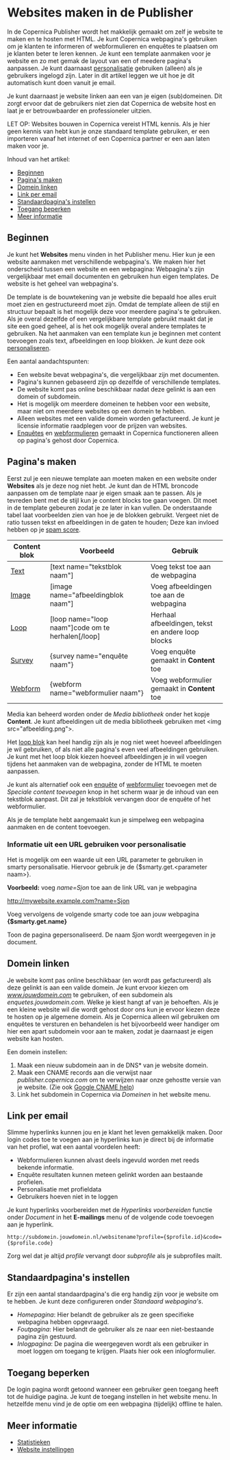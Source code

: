# Websites maken in de Publisher

In de Copernica Publisher wordt het makkelijk gemaakt om zelf je website te 
maken en te hosten met HTML. Je kunt Copernica webpagina's gebruiken om je 
klanten te informeren of webformulieren en enquêtes te plaatsen om je 
klanten beter te leren kennen. Je kunt een template aanmaken 
voor je website en zo met gemak de layout van een of meedere pagina's aanpassen. 
Je kunt daarnaast [personalisatie](./emailings-publisher-personalization) gebruiken (alleen) als 
je gebruikers ingelogd zijn. Later in dit artikel leggen we uit hoe je dit 
automatisch kunt doen vanuit je email.

Je kunt daarnaast je website linken aan een van je eigen (sub)domeinen. 
Dit zorgt ervoor dat de gebruikers niet zien dat Copernica de website host 
en laat je er betrouwbaarder en professioneler uitzien.

LET OP: Websites bouwen in Copernica vereist HTML kennis. Als je hier geen 
kennis van hebt kun je onze standaard template gebruiken, er een importeren 
vanaf het internet of een Copernica partner er een aan laten maken voor je.

Inhoud van het artikel:

* [Beginnen](./websites#beginnen)
* [Pagina's maken](./websites#paginas-maken)
* [Domein linken](./websites#domein-linken)
* [Link per email](./websites#link-per-email)
* [Standaardpagina's instellen](./websites#standaardpagina's-instellen)
* [Toegang beperken](./websites#toegang-beperken)
* [Meer informatie](./websites#meer-informatie)

## Beginnen

Je kunt het **Websites** menu vinden in het Publisher menu. Hier kun je een 
website aanmaken met verschillende webpagina's. We maken hier het onderscheid 
tussen een website en een webpagina: Webpagina's zijn vergelijkbaar met 
email documenten en gebruiken hun eigen templates. De website is het geheel 
van webpagina's.

De template is de bouwtekening van je website die bepaald hoe alles eruit 
moet zien en gestructureerd moet zijn. Omdat de template alleen de stijl 
en structuur bepaalt is het mogelijk deze voor meerdere pagina's te gebruiken. 
Als je overal dezelfde of een vergelijkbare template gebruikt maakt dat je 
site een goed geheel, al is het ook mogelijk overal andere templates te 
gebruiken. Na het aanmaken van een template kun je beginnen met content toevoegen 
zoals text, afbeeldingen en loop blokken. Je kunt deze ook [personaliseren](./emailings-publisher-personalization).

Een aantal aandachtspunten:
* Een website bevat webpagina's, die vergelijkbaar zijn met documenten.
* Pagina's kunnen gebaseerd zijn op dezelfde of verschillende templates.
* De website komt pas online beschikbaar nadat deze gelinkt is aan een 
domein of subdomein.
* Het is mogelijk om meerdere domeinen te hebben voor een website, maar 
niet om meerdere websites op een domein te hebben.
* Alleen websites met een valide domein worden gefactureerd. Je kunt je 
licensie informatie raadplegen voor de prijzen van websites.
* [Enquêtes](./surveys) en [webformulieren](./webforms) gemaakt in Copernica 
functioneren alleen op pagina's gehost door Copernica.

## Pagina's maken

Eerst zul je een nieuwe template aan moeten maken en een website onder 
**Websites** als je deze nog niet hebt. Je kunt dan de HTML broncode aanpassen 
om de template naar je eigen smaak aan te passen. Als je tevreden bent 
met de stijl kun je content blocks toe gaan voegen. Dit moet in de template 
gebeuren zodat je ze later in kan vullen. De onderstaande tabel laat 
voorbeelden zien van hoe je de blokken gebruikt. Vergeet niet de ratio 
tussen tekst en afbeeldingen in de gaten te houden; Deze kan invloed hebben 
op je [spam score](./some-tips-to-lower-your-email-spam-score).

| Content blok           | Voorbeeld                                          | Gebruik                                           |
|------------------------|----------------------------------------------------|---------------------------------------------------|
| [Text](./text-tag)     | [text name="tekstblok naam"]                       | Voeg tekst toe aan de webpagina                   |
| [Image](./image-tag)   | [image name="afbeeldingblok naam"]                 | Voeg afbeeldingen toe aan de webpagina            |
| [Loop](./loop-tag)     | [loop name="loop naam"]code om te herhalen[/loop]  | Herhaal afbeeldingen, tekst en andere loop blocks |
| [Survey](./surveys)    | {survey name="enquête naam"}                       | Voeg enquête gemaakt in **Content** toe             |
| [Webform](./webforms)  | {webform name="webformulier naam"}                 | Voeg webformulier gemaakt in **Content** toe        |

Media kan beheerd worden onder de *Media bibliotheek* onder het kopje 
**Content**. Je kunt afbeeldingen uit de media bibliotheek gebruiken met 
<img src="afbeelding.png"\>.

Het [loop blok](./loop-tag) kan heel handig zijn als je nog niet weet hoeveel afbeeldingen 
je wil gebruiken, of als niet alle pagina's even veel afbeeldingen gebruiken. 
Je kunt met het loop blok kiezen hoeveel afbeeldingen je in wil voegen tijdens 
het aanmaken van de webpagina, zonder de HTML te moeten aanpassen.

Je kunt als alternatief ook een [enquête](./surveys) of 
[webformulier](./webforms) toevoegen met de *Speciale content toevoegen* 
knop in het scherm waar je de inhoud van een tekstblok aanpast. Dit zal 
je tekstblok vervangen door de enquête of het webformulier.

Als je de template hebt aangemaakt kun je simpelweg een webpagina aanmaken 
en de content toevoegen.

### Informatie uit een URL gebruiken voor personalisatie

Het is mogelijk om een waarde uit een URL parameter te gebruiken in smarty
personalisatie. Hiervoor gebruik je de {$smarty.get.<parameter naam\>}.

**Voorbeeld:** voeg *name=Sjon* toe aan de link URL van je
webpagina

  http://mywebsite.example.com?name=Sjon

Voeg vervolgens de volgende smarty code toe aan jouw
webpagina **{$smarty.get.name}**

Toon de pagina gepersonaliseerd. De naam *Sjon* wordt weergegeven in je
document.


## Domein linken

Je website komt pas online beschikbaar (en wordt pas gefactureerd) als 
deze gelinkt is aan een valide domein. Je kunt ervoor kiezen om *www.jouwdomein.com* 
te gebruiken, of een subdomein als *enquetes.jouwdomein.com*. Welke je kiest 
hangt af van je behoeften. Als je een kleine website wil die wordt gehost 
door ons kun je ervoor kiezen deze te hosten op je algemene domein. Als je 
Copernica alleen wil gebruiken om enquêtes te versturen en behandelen is 
het bijvoorbeeld weer handiger om hier een apart subdomein voor aan te maken, 
zodat je daarnaast je eigen website kan hosten.

Een domein instellen:
1. Maak een nieuw subdomein aan in de DNS* van je website domein.
2. Maak een CNAME records aan die verwijst naar *publisher.copernica.com* 
om te verwijzen naar onze gehostte versie van je website. (Zie ook 
[Google CNAME help](https://support.google.com/a/answer/47283?hl=en))
3. Link het subdomein in Copernica via *Domeinen* in het website menu.

## Link per email

Slimme hyperlinks kunnen jou en je klant het leven gemakkelijk maken. Door 
login codes toe te voegen aan je hyperlinks kun je direct bij de informatie 
van het profiel, wat een aantal voordelen heeft: 

* Webformulieren kunnen alvast deels ingevuld worden met reeds bekende 
informatie.
* Enquête resultaten kunnen meteen gelinkt worden aan bestaande profielen. 
* Personalisatie met profieldata
* Gebruikers hoeven niet in te loggen

Je kunt hyperlinks voorbereiden met de *Hyperlinks voorbereiden* functie 
onder *Document* in het **E-mailings** menu of de volgende code toevoegen aan 
je hyperlink.

`http://subdomein.jouwdomein.nl/websitename?profile={$profile.id}&code={$profile.code}`

Zorg wel dat je altijd *profile* vervangt door *subprofile* als je 
subprofiles mailt.

## Standaardpagina's instellen

Er zijn een aantal standaardpagina's die erg handig zijn voor je website 
om te hebben. Je kunt deze configureren onder *Standaard webpagina's*.

* *Homepagina*: Hier belandt de gebruiker als ze geen specifieke webpagina 
hebben opgevraagd.
* *Foutpagina*: Hier belandt de gebruiker als ze naar een niet-bestaande 
pagina zijn gestuurd.
* *Inlogpagina*: De pagina die weergegeven wordt als een gebruiker in moet 
loggen om toegang te krijgen. Plaats hier ook een inlogformulier.

## Toegang beperken

De login pagina wordt getoond wanneer een gebruiker geen toegang heeft 
tot de huidige pagina. Je kunt de toegang instellen in het website menu. 
In hetzelfde menu vind je de optie om een webpagina (tijdelijk) offline 
te halen.

## Meer informatie

- [Statistieken](./statistics)
- [Website instellingen](./websites-settings)
